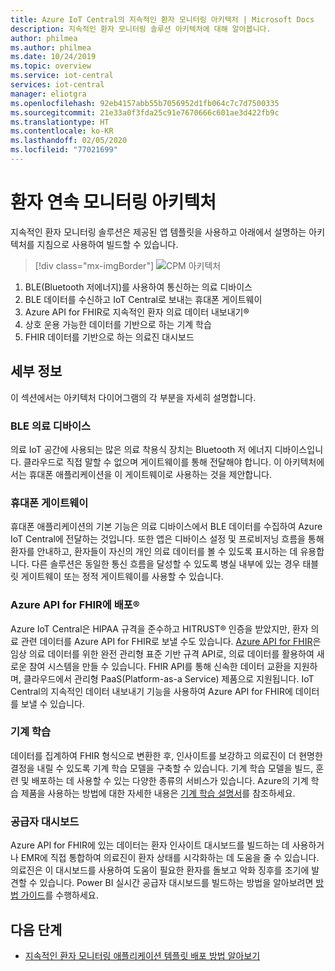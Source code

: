 ```yaml
---
title: Azure IoT Central의 지속적인 환자 모니터링 아키텍처 | Microsoft Docs
description: 지속적인 환자 모니터링 솔루션 아키텍처에 대해 알아봅니다.
author: philmea
ms.author: philmea
ms.date: 10/24/2019
ms.topic: overview
ms.service: iot-central
services: iot-central
manager: eliotgra
ms.openlocfilehash: 92eb4157abb55b7056952d1fb064c7c7d7500335
ms.sourcegitcommit: 21e33a0f3fda25c91e7670666c601ae3d422fb9c
ms.translationtype: HT
ms.contentlocale: ko-KR
ms.lasthandoff: 02/05/2020
ms.locfileid: "77021699"
---
```

# <a name="continuous-patient-monitoring-architecture"></a>환자 연속 모니터링 아키텍처



지속적인 환자 모니터링 솔루션은 제공된 앱 템플릿을 사용하고 아래에서 설명하는 아키텍처를 지침으로 사용하여 빌드할 수 있습니다.

>[!div class="mx-imgBorder"] 
>![CPM 아키텍처](media/cpm-architecture.png)

1. BLE(Bluetooth 저에너지)를 사용하여 통신하는 의료 디바이스
1. BLE 데이터를 수신하고 IoT Central로 보내는 휴대폰 게이트웨이
1. Azure API for FHIR로 지속적인 환자 의료 데이터 내보내기&reg;
1. 상호 운용 가능한 데이터를 기반으로 하는 기계 학습
1. FHIR 데이터를 기반으로 하는 의료진 대시보드

## <a name="details"></a>세부 정보
이 섹션에서는 아키텍처 다이어그램의 각 부분을 자세히 설명합니다.

### <a name="ble-medical-devices"></a>BLE 의료 디바이스
의료 IoT 공간에 사용되는 많은 의료 착용식 장치는 Bluetooth 저 에너지 디바이스입니다. 클라우드로 직접 말할 수 없으며 게이트웨이를 통해 전달해야 합니다. 이 아키텍처에서는 휴대폰 애플리케이션을 이 게이트웨이로 사용하는 것을 제안합니다.

### <a name="mobile-phone-gateway"></a>휴대폰 게이트웨이
휴대폰 애플리케이션의 기본 기능은 의료 디바이스에서 BLE 데이터를 수집하여 Azure IoT Central에 전달하는 것입니다. 또한 앱은 디바이스 설정 및 프로비저닝 흐름을 통해 환자를 안내하고, 환자들이 자신의 개인 의료 데이터를 볼 수 있도록 표시하는 데 유용합니다. 다른 솔루션은 동일한 통신 흐름을 달성할 수 있도록 병실 내부에 있는 경우 태블릿 게이트웨이 또는 정적 게이트웨이를 사용할 수 있습니다.

### <a name="export-to-azure-api-for-fhirreg"></a>Azure API for FHIR에 배포&reg;
Azure IoT Central은 HIPAA 규격을 준수하고 HITRUST&reg; 인증을 받았지만, 환자 의료 관련 데이터를 Azure API for FHIR로 보낼 수도 있습니다. [Azure API for FHIR](../../healthcare-apis/overview.md)은 임상 의료 데이터를 위한 완전 관리형 표준 기반 규격 API로, 의료 데이터를 활용하여 새로운 참여 시스템을 만들 수 있습니다. FHIR API를 통해 신속한 데이터 교환을 지원하며, 클라우드에서 관리형 PaaS(Platform-as-a Service) 제품으로 지원됩니다. IoT Central의 지속적인 데이터 내보내기 기능을 사용하여 Azure API for FHIR에 데이터를 보낼 수 있습니다.

### <a name="machine-learning"></a>기계 학습
데이터를 집계하여 FHIR 형식으로 변환한 후, 인사이트를 보강하고 의료진이 더 현명한 결정을 내릴 수 있도록 기계 학습 모델을 구축할 수 있습니다. 기계 학습 모델을 빌드, 훈련 및 배포하는 데 사용할 수 있는 다양한 종류의 서비스가 있습니다. Azure의 기계 학습 제품을 사용하는 방법에 대한 자세한 내용은 [기계 학습 설명서](../../machine-learning/index.yml)를 참조하세요.

### <a name="provider-dashboard"></a>공급자 대시보드
Azure API for FHIR에 있는 데이터는 환자 인사이트 대시보드를 빌드하는 데 사용하거나 EMR에 직접 통합하여 의료진이 환자 상태를 시각화하는 데 도움을 줄 수 있습니다. 의료진은 이 대시보드를 사용하여 도움이 필요한 환자를 돌보고 악화 징후를 조기에 발견할 수 있습니다. Power BI 실시간 공급자 대시보드를 빌드하는 방법을 알아보려면 [방법 가이드](howto-health-data-triage.md)를 수행하세요.

## <a name="next-steps"></a>다음 단계
* [지속적인 환자 모니터링 애플리케이션 템플릿 배포 방법 알아보기](tutorial-continuous-patient-monitoring.md)
